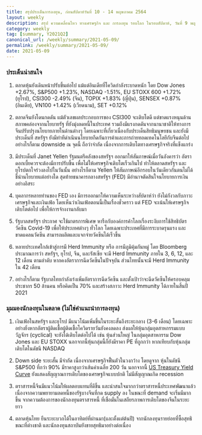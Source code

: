```yaml
---
title: สรุปประเด็นการลงทุน, ก่อนสัปดาห์วันที่ 10 - 14 พฤษภาคม 2564
layout: weekly
description: สรุป ความเคลื่อนไหว ทางเศรษฐกิจ และ การลงทุน รอบโลก ในรอบสัปดาห์, วันที่ 9 พฤษภาคม 2564
category: weekly
tag: [summary, Y2021Q2]
canonical_url: /weekly/summary/2021-05-09/
permalink: /weekly/summary/2021-05-09/
date: 2021-05-09
---
```


### ประเด็นน่าสนใจ

1. ตลาดหุ้นยังเดินหน้าปรับขึ้นต่อไป แม้แต่อินเดียที่โควิดกำลังระบาดหนัก โดย Dow Jones +2.67%, S&P500 +1.23%, NASDAQ -1.51%, EU STOXX 600 +1.72% (ยุโรป), CSI300 -2.49% (จีน), TOPIX +1.83% (ญี่ปุ่น), SENSEX +0.87% (อินเดีย), VN100 +1.42% (เวียดนาม), SET +0.12%

2. ตลาดจีนยังโดนกดดัน แม้ตัวเลขผลประกอบการของ CSI300 จะเติบโตดี แต่ขาดแรงหนุนด้านสภาพคล่องจากนโยบายรัฐ ที่ยังมุ่งลดหนี้ในประเทศ รวมถึงมีแรงกดดันจากนานาชาติให้ทางการจีนปรับปรุงนโยบายภายในด้านต่างๆ โดยเฉพาะที่เกี่ยวเนื่องกับประเด็นสิทธิมนุษยชน และยังมีประเด็นที่ สหรัฐฯ ยังมีท่าทีดำเนินนโยบายกีดกันการค้าและการถ่ายทอดเทคโนโลยีกับจีนต่อไป อย่างไรก็ตาม downside ณ จุดนี้ ถือว่าจำกัด เนื่องจากการเติบโตทางเศรษฐกิจจริงที่แข็งแกร่ง

3. มีประเด็นที่ Janet Yellen รัฐมนตรีคลังของสหรัฐฯ ออกมาให้สัมภาษณ์เมื่อวันอังคารว่า อัตราดอกเบี้ยควรจะต้องมีการปรับขึ้น เพื่อไม่ให้เศรษฐกิจเติบโตเร็วเกินไป ทำให้ตลาดสหรัฐฯ และยุโรปตกใจร่วงลงไปในวันนั้น อย่างไรก็ตาม Yellen ให้สัมภาษณ์อีกรอบในวันเดียวกันตนไม่ได้ชี้นำนโยบายแต่อย่างใด สุดท้ายธนาคารกลางสหรัฐฯ (FED) มีอำนาจตัดสินใจนโยบายการเงินอย่างอิสระ 

4. บุคลากรหลายท่านของ FED เอง มีการออกมาให้ความเห็นระหว่างสัปดาห์ว่า ยังไม่กังวลกับภาวะเศรษฐกิจและเงินเฟ้อ โดยเห็นว่าเงินเฟ้อตอนนี้เป็นเรื่องชั่วคราว แต่ FED จะเน้นให้เศรษฐกิจเติบโตต่อไป เพื่อให้การจ้างงานกลับมา

5. รัฐบาลสหรัฐฯ ประกาศ จะใช้มาตรการพิเศษ หารือกับองค์การค้าโลกเรื่องระงับการใช้สิทธิบัตรวัคซีน Covid-19 เพื่อให้ประเทศต่างๆ ทั่วโลก โดยเฉพาะประเทศที่มีการระบาดรุนแรง และขาดแคลนวัคซีน สามารถผลิตและแจกจ่ายวัคซีนได้เร็วขึ้น

6. หลายประเทศใกล้เข้าสู่การมี Herd Immunity หรือ การมีภูมิคุ้มกันหมู่ โดย Bloomberg ประมาณการว่า สหรัฐฯ, ยุโรป, จีน, และรัสเซีย จะมี Herd Immunity ภายใน 3, 6, 12, และ 12 เดือน ตามลำดับ หากคงอัตราการฉีดวัคซีนในปัจจุบัน ส่วนไทยนั้นจะมี Herd Immunity ใน 42 เดือน

7. อย่างไรก็ตาม รัฐบาลไทยกำลังเร่งเพิ่มอัตราการฉีดวัคซีน และตั้งเป้าว่าจะฉีดวัคซีนให้ครอบคลุมประชากร 50 ล้านคน หรือคิดเป็น 70% และสร้างสภาวะ Herd Immunity ได้ภายในสิ้นปี 2021



### มุมมองนักลงทุนในตลาด (ไม่ใช่คำแนะนำการลงทุน)

1. เงินเฟ้อในสหรัฐฯ และยุโรป มีแนวโน้มเพิ่มขึ้นในระยะสั้นถึงระยะกลาง (3-6 เดือน) โดยเฉพาะอย่างยิ่งหากอัตราผู้ติดเชื้อผู้ติดเชื้อโควิดรายวันยังคงลดลง ส่งผลให้หุ้นกลุ่มอุตสาหกรรมแบบวัฏจักร (cyclical) จะยังได้เติบโตต่อไปได้ เช่น หุ้นส่วนใหญ่ ในกลุ่มอุตสาหกรรม Dow Jones และ EU STOXX นอกจากนี้หุ้นกลุ่มนี้ก็ยังมีราคา PE ที่ถูกกว่า หากเทียบกับหุ้นกลุ่มเติบโตในดัชนี NASDAQ

2. Down side ระยะสั้น มีจำกัด เนื่องจากเศรษฐกิจฟื้นตัวในวงกว้าง โดยดูจาก หุ้นในดัชนี S&P500 ที่กว่า 90% มีราคาสูงกว่าเส้นค่าเฉลี่ย 200 วัน นอกจากนี้ [US Treasury Yield Curve](https://www.treasury.gov/resource-center/data-chart-center/interest-rates/pages/TextView.aspx?data=yield) ยังแสดงสัญญาณการเติบโตของเศรษฐกิจแบบปกติ ไม่มีสัญญาณเกิด recession

3. ตราสารหนี้จีนมีแนวโน้มให้ผลตอบแทนที่ดีขึ้น และน่าสนใจมากกว่าตราสารหนี้ประเทศพัฒนาแล้ว เนื่องจากความพยายามลดหนี้ของรัฐบางจีนที่กด supply ลง ในขณะที่ demand จะเริ่มมีมากขึ้น จากความต้องการของนักลงทุนตราสารหนึ้ ที่เชื่อมั่นในเสถียรภาพการเติบโตของจีนในระยะยาว

4. ตลาดหุ้นไทย ยืนระยะบวกได้ในอาทิตย์ที่ผ่านมา(และตั้งแต่ต้นปี) จากนักลงทุนรายย่อยที่ซื้อสุทธิ ขณะที่ต่างชาติ และนักลงทุนสถาบันยังขายสุทธิมาอย่างต่อเนื่อง 
